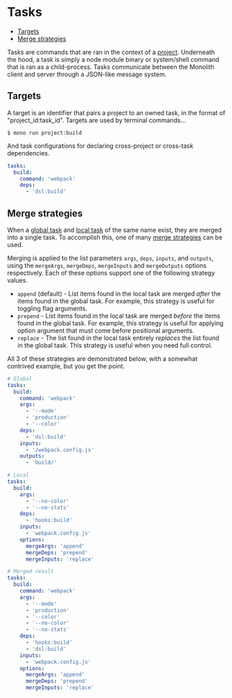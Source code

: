 # Tasks

- [Targets](#targets)
- [Merge strategies](#merge-strategies)

Tasks are commands that are ran in the context of a [project](./project.md). Underneath the hood, a
task is simply a node module binary or system/shell command that is ran as a child-process. Tasks
communicate between the Monolith client and server through a JSON-like message system.

## Targets

A target is an identifier that pairs a project to an owned task, in the format of
"project_id:task_id". Targets are used by terminal commands...

```shell
$ mono run project:build
```

And task configurations for declaring cross-project or cross-task dependencies.

```yaml
tasks:
  build:
    command: 'webpack'
    deps:
      - 'dsl:build'
```

## Merge strategies

When a [global task](./workspace.md#tasks) and [local task](./project.md#tasks) of the same name
exist, they are merged into a single task. To accomplish this, one of many
[merge strategies](./workspace.md#options) can be used.

Merging is applied to the list parameters `args`, `deps`, `inputs`, and `outputs`, using the
`mergeArgs`, `mergeDeps`, `mergeInputs` and `mergeOutputs` options respectively. Each of these
options support one of the following strategy values.

- `append` (default) - List items found in the local task are merged _after_ the items found in the
  global task. For example, this strategy is useful for toggling flag arguments.
- `prepend` - List items found in the local task are merged _before_ the items found in the global
  task. For example, this strategy is useful for applying option argument that must come before
  positional arguments.
- `replace` - The list found in the local task entirely _replaces_ the list found in the global
  task. This strategy is useful when you need full control.

All 3 of these strategies are demonstrated below, with a somewhat contrived example, but you get the
point.

```yaml
# Global
tasks:
  build:
    command: 'webpack'
    args:
      - '--mode'
      - 'production'
      - '--color'
    deps:
      - 'dsl:build'
    inputs:
      - '/webpack.config.js'
    outputs:
      - 'build/'

# Local
tasks:
  build:
    args:
      - '--no-color'
      - '--no-stats'
    deps:
      - 'hooks:build'
    inputs:
      - 'webpack.config.js'
    options:
      mergeArgs: 'append'
      mergeDeps: 'prepend'
      mergeInputs: 'replace'

# Merged result
tasks:
  build:
    command: 'webpack'
    args:
      - '--mode'
      - 'production'
      - '--color'
      - '--no-color'
      - '--no-stats'
    deps:
      - 'hooks:build'
      - 'dsl:build'
    inputs:
      - 'webpack.config.js'
    options:
      mergeArgs: 'append'
      mergeDeps: 'prepend'
      mergeInputs: 'replace'
```
